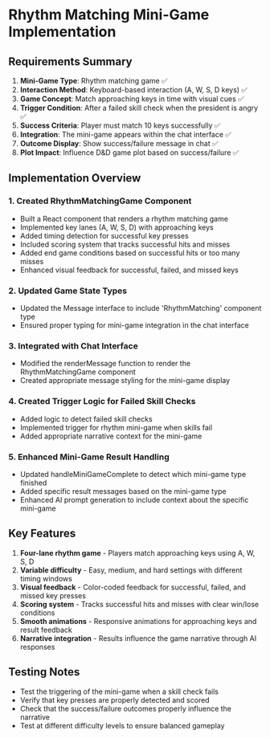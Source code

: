 # Rhythm Matching Mini-Game Implementation

## Requirements Summary

1. **Mini-Game Type**: Rhythm matching game ✅
2. **Interaction Method**: Keyboard-based interaction (A, W, S, D keys) ✅
3. **Game Concept**: Match approaching keys in time with visual cues ✅
4. **Trigger Condition**: After a failed skill check when the president is angry ✅
5. **Success Criteria**: Player must match 10 keys successfully ✅
6. **Integration**: The mini-game appears within the chat interface ✅
7. **Outcome Display**: Show success/failure message in chat ✅
8. **Plot Impact**: Influence D&D game plot based on success/failure ✅

## Implementation Overview

### 1. Created RhythmMatchingGame Component

- Built a React component that renders a rhythm matching game
- Implemented key lanes (A, W, S, D) with approaching keys
- Added timing detection for successful key presses
- Included scoring system that tracks successful hits and misses
- Added end game conditions based on successful hits or too many misses
- Enhanced visual feedback for successful, failed, and missed keys

### 2. Updated Game State Types

- Updated the Message interface to include 'RhythmMatching' component type
- Ensured proper typing for mini-game integration in the chat interface

### 3. Integrated with Chat Interface

- Modified the renderMessage function to render the RhythmMatchingGame component
- Created appropriate message styling for the mini-game display

### 4. Created Trigger Logic for Failed Skill Checks

- Added logic to detect failed skill checks
- Implemented trigger for rhythm mini-game when skills fail
- Added appropriate narrative context for the mini-game

### 5. Enhanced Mini-Game Result Handling

- Updated handleMiniGameComplete to detect which mini-game type finished
- Added specific result messages based on the mini-game type
- Enhanced AI prompt generation to include context about the specific mini-game

## Key Features

1. **Four-lane rhythm game** - Players match approaching keys using A, W, S, D
2. **Variable difficulty** - Easy, medium, and hard settings with different timing windows
3. **Visual feedback** - Color-coded feedback for successful, failed, and missed key presses
4. **Scoring system** - Tracks successful hits and misses with clear win/lose conditions
5. **Smooth animations** - Responsive animations for approaching keys and result feedback
6. **Narrative integration** - Results influence the game narrative through AI responses

## Testing Notes

- Test the triggering of the mini-game when a skill check fails
- Verify that key presses are properly detected and scored
- Check that the success/failure outcomes properly influence the narrative
- Test at different difficulty levels to ensure balanced gameplay 